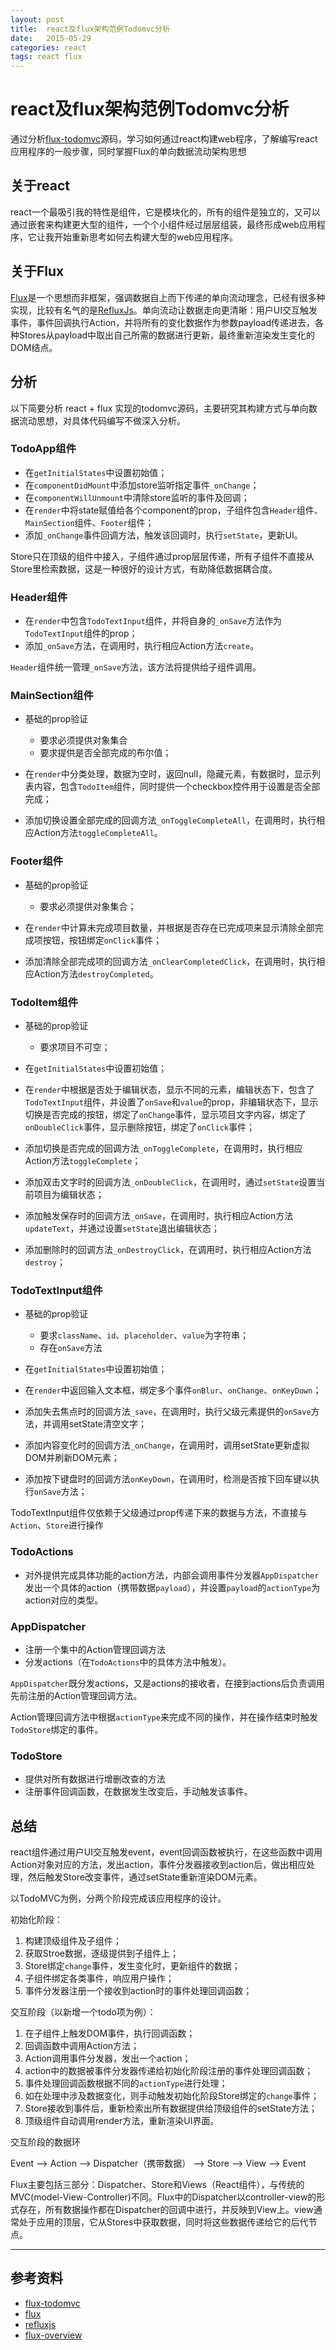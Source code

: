 ```yaml
---
layout: post
title:  react及flux架构范例Todomvc分析
date:   2015-05-29
categories: react
tags: react flux
---
```


# react及flux架构范例Todomvc分析

通过分析[flux-todomvc][flux-todomvc]源码，学习如何通过react构建web程序，了解编写react应用程序的一般步骤，同时掌握Flux的单向数据流动架构思想

## 关于react

react一个最吸引我的特性是组件，它是模块化的，所有的组件是独立的，又可以通过嵌套来构建更大型的组件，一个个小组件经过层层组装，最终形成web应用程序，它让我开始重新思考如何去构建大型的web应用程序。

## 关于Flux

[Flux][flux]是一个思想而非框架，强调数据自上而下传递的单向流动理念，已经有很多种实现，比较有名气的是[RefluxJs][refluxjs]。单向流动让数据走向更清晰：用户UI交互触发事件，事件回调执行Action，并将所有的变化数据作为参数payload传递进去，各种Stores从payload中取出自己所需的数据进行更新，最终重新渲染发生变化的DOM结点。

## 分析

以下简要分析 react + flux 实现的todomvc源码，主要研究其构建方式与单向数据流动思想，对具体代码编写不做深入分析。

### TodoApp组件

  * 在`getInitialStates`中设置初始值；
  * 在`componentDidMount`中添加store监听指定事件`_onChange`；
  * 在`componentWillUnmount`中清除store监听的事件及回调；
  * 在`render`中将state赋值给各个component的prop，子组件包含`Header`组件、`MainSection`组件、`Footer`组件；
  * 添加`_onChange`事件回调方法，触发该回调时，执行`setState`，更新UI。

Store只在顶级的组件中接入，子组件通过prop层层传递，所有子组件不直接从Store里检索数据，这是一种很好的设计方式，有助降低数据耦合度。

### Header组件

  * 在`render`中包含`TodoTextInput`组件，并将自身的`_onSave`方法作为`TodoTextInput`组件的prop；
  * 添加`_onSave`方法，在调用时，执行相应Action方法`create`。

`Header`组件统一管理`_onSave`方法，该方法将提供给子组件调用。

### MainSection组件

  * 基础的prop验证
  
    - 要求必须提供对象集合
    - 要求提供是否全部完成的布尔值；
        
  * 在`render`中分类处理，数据为空时，返回null，隐藏元素，有数据时，显示列表内容，包含`TodoItem`组件，同时提供一个checkbox控件用于设置是否全部完成；
  * 添加切换设置全部完成的回调方法`_onToggleCompleteAll`，在调用时，执行相应Action方法`toggleCompleteAll`。

### Footer组件

  * 基础的prop验证
  
    - 要求必须提供对象集合；
        
  * 在`render`中计算未完成项目数量，并根据是否存在已完成项来显示清除全部完成项按钮，按钮绑定`onClick`事件；
  * 添加清除全部完成项的回调方法`_onClearCompletedClick`，在调用时，执行相应Action方法`destroyCompleted`。

### TodoItem组件

  * 基础的prop验证
          
    - 要求项目不可空；
          
  * 在`getInitialStates`中设置初始值；
  * 在`render`中根据是否处于编辑状态，显示不同的元素，编辑状态下，包含了`TodoTextInput`组件，并设置了`onSave`和`value`的prop，非编辑状态下，显示切换是否完成的按钮，绑定了`onChange`事件，显示项目文字内容，绑定了`onDoubleClick`事件，显示删除按钮，绑定了`onClick`事件；
  * 添加切换是否完成的回调方法`_onToggleComplete`，在调用时，执行相应Action方法`toggleComplete`；
  * 添加双击文字时的回调方法`_onDoubleClick`，在调用时，通过`setState`设置当前项目为编辑状态；
  * 添加触发保存时的回调方法`_onSave`，在调用时，执行相应Action方法`updateText`，并通过设置`setState`退出编辑状态；
  * 添加删除时的回调方法`_onDestroyClick`，在调用时，执行相应Action方法`destroy`；

### TodoTextInput组件

  * 基础的prop验证
          
    - 要求`className`、`id`、`placeholder`、`value`为字符串；
    - 存在`onSave`方法
  
  * 在`getInitialStates`中设置初始值；
  * 在`render`中返回输入文本框，绑定多个事件`onBlur`、`onChange`、`onKeyDown`；
  * 添加失去焦点时的回调方法`_save`，在调用时，执行父级元素提供的`onSave`方法，并调用setState清空文字；
  * 添加内容变化时的回调方法`_onChange`，在调用时，调用setState更新虚拟DOM并刷新DOM元素；
  * 添加按下键盘时的回调方法`onKeyDown`，在调用时，检测是否按下回车键以执行`onSave`方法；

TodoTextInput组件仅依赖于父级通过prop传递下来的数据与方法，不直接与`Action`、`Store`进行操作

### TodoActions

  * 对外提供完成具体功能的action方法，内部会调用事件分发器`AppDispatcher`发出一个具体的action（携带数据`payload`），并设置`payload`的`actionType`为action对应的类型。

### AppDispatcher

  * 注册一个集中的Action管理回调方法
  * 分发actions（在`TodoActions`中的具体方法中触发）。

`AppDispatcher`既分发actions，又是actions的接收者，在接到actions后负责调用先前注册的Action管理回调方法。

Action管理回调方法中根据`actionType`来完成不同的操作，并在操作结束时触发`TodoStore`绑定的事件。

### TodoStore

  * 提供对所有数据进行增删改查的方法
  * 注册事件回调函数，在数据发生改变后，手动触发该事件。

## 总结

react组件通过用户UI交互触发event，event回调函数被执行，在这些函数中调用Action对象对应的方法，发出action，事件分发器接收到action后，做出相应处理，然后触发Store改变事件，通过setState重新渲染DOM元素。

以TodoMVC为例，分两个阶段完成该应用程序的设计。

初始化阶段：

1. 构建顶级组件及子组件；
2. 获取Stroe数据，逐级提供到子组件上；
3. Store绑定`change`事件，发生变化时，更新组件的数据；
4. 子组件绑定各类事件，响应用户操作；
5. 事件分发器注册一个接收到action时的事件处理回调函数；

交互阶段（以新增一个todo项为例）：

1. 在子组件上触发DOM事件，执行回调函数；
2. 回调函数中调用Action方法；
3. Action调用事件分发器，发出一个action；
4. action中的数据被事件分发器传递给初始化阶段注册的事件处理回调函数；
5. 事件处理回调函数根据不同的`actionType`进行处理；
6. 如在处理中涉及数据变化，则手动触发初始化阶段Store绑定的`change`事件；
7. Store接收到事件后，重新检索出所有数据提供给顶级组件的setState方法；
8. 顶级组件自动调用render方法，重新渲染UI界面。

交互阶段的数据环

Event --> Action --> Dispatcher（携带数据） --> Store --> View --> Event

Flux主要包括三部分：Dispatcher、Store和Views（React组件），与传统的MVC(model-View-Controller)不同。Flux中的Dispatcher以controller-view的形式存在，所有数据操作都在Dispatcher的回调中进行，并反映到View上。view通常处于应用的顶层，它从Stores中获取数据，同时将这些数据传递给它的后代节点。

- - -

## 参考资料
* [flux-todomvc][flux-todomvc]
* [flux][flux]
* [refluxjs][refluxjs]
* [flux-overview][flux-overview]

[flux-todomvc]: https://github.com/facebook/flux/tree/master/examples/flux-todomvc/
[flux]: http://facebook.github.io/flux/
[refluxjs]: https://github.com/spoike/refluxjs
[flux-overview]: http://reactjs.cn/react/docs/flux-overview.html